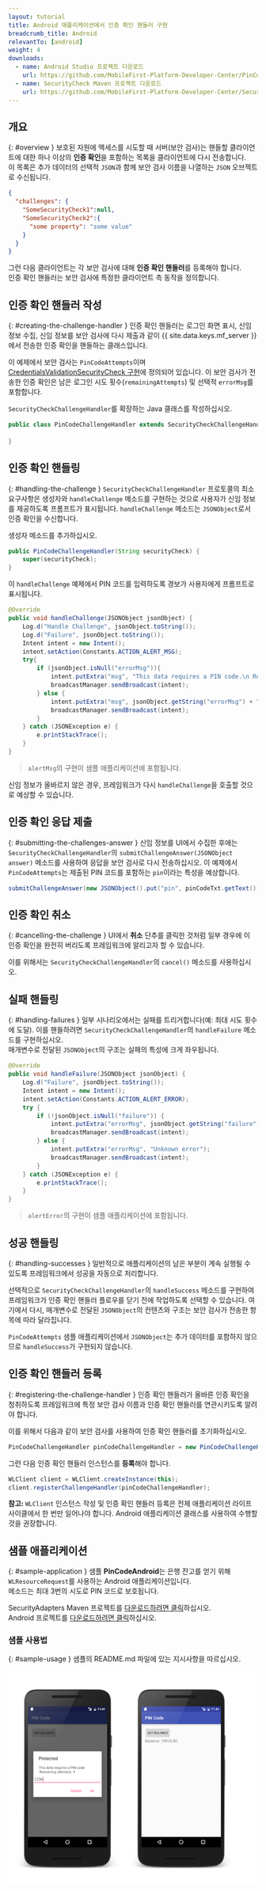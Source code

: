 ```yaml
---
layout: tutorial
title: Android 애플리케이션에서 인증 확인 핸들러 구현
breadcrumb_title: Android
relevantTo: [android]
weight: 4
downloads:
  - name: Android Studio 프로젝트 다운로드
    url: https://github.com/MobileFirst-Platform-Developer-Center/PinCodeAndroid/tree/release80
  - name: SecurityCheck Maven 프로젝트 다운로드
    url: https://github.com/MobileFirst-Platform-Developer-Center/SecurityCheckAdapters/tree/release80
---
```

<!-- NLS_CHARSET=UTF-8 -->
## 개요
{: #overview }
보호된 자원에 액세스를 시도할 때 서버(보안 검사)는 핸들할 클라이언트에 대한 하나 이상의 **인증 확인**을 포함하는 목록을 클라이언트에 다시 전송합니다.   
이 목록은 추가 데이터의 선택적 `JSON`과 함께 보안 검사 이름을 나열하는 `JSON` 오브젝트로 수신됩니다.

```json
{
  "challenges": {
    "SomeSecurityCheck1":null,
    "SomeSecurityCheck2":{
      "some property": "some value"
    }
  }
}
```

그런 다음 클라이언트는 각 보안 검사에 대해 **인증 확인 핸들러**를 등록해야 합니다.   
인증 확인 핸들러는 보안 검사에 특정한 클라이언트 측 동작을 정의합니다.

## 인증 확인 핸들러 작성
{: #creating-the-challenge-handler }
인증 확인 핸들러는 로그인 화면 표시, 신임 정보 수집, 신임 정보를 보안 검사에 다시 제출과 같이 {{ site.data.keys.mf_server }}에서 전송한 인증 확인을 핸들하는 클래스입니다. 

이 예제에서 보안 검사는 `PinCodeAttempts`이며 [CredentialsValidationSecurityCheck 구현](../security-check)에 정의되어 있습니다. 이 보안 검사가 전송한 인증 확인은 남은 로그인 시도 횟수(`remainingAttempts`) 및 선택적 `errorMsg`를 포함합니다. 

`SecurityCheckChallengeHandler`를 확장하는 Java 클래스를 작성하십시오. 

```java
public class PinCodeChallengeHandler extends SecurityCheckChallengeHandler {

}
```

## 인증 확인 핸들링
{: #handling-the-challenge }
`SecurityCheckChallengeHandler` 프로토콜의 최소 요구사항은 생성자와 `handleChallenge` 메소드를 구현하는 것으로 사용자가 신임 정보를 제공하도록 프롬프트가 표시됩니다. `handleChallenge` 메소드는 `JSONObject`로서 인증 확인을 수신합니다. 

생성자 메소드를 추가하십시오. 

```java
public PinCodeChallengeHandler(String securityCheck) {
    super(securityCheck);
}
```

이 `handleChallenge` 예제에서 PIN 코드를 입력하도록 경보가 사용자에게 프롬프트로 표시됩니다.

```java
@Override
public void handleChallenge(JSONObject jsonObject) {
    Log.d("Handle Challenge", jsonObject.toString());
    Log.d("Failure", jsonObject.toString());
    Intent intent = new Intent();
    intent.setAction(Constants.ACTION_ALERT_MSG);
    try{
        if (jsonObject.isNull("errorMsg")){
            intent.putExtra("msg", "This data requires a PIN code.\n Remaining attempts: " + jsonObject.getString("remainingAttempts"));
            broadcastManager.sendBroadcast(intent);
        } else {
            intent.putExtra("msg", jsonObject.getString("errorMsg") + "\nRemaining attempts: " + jsonObject.getString("remainingAttempts"));
            broadcastManager.sendBroadcast(intent);
        }
    } catch (JSONException e) {
        e.printStackTrace();
    }
}

```

> `alertMsg`의 구현이 샘플 애플리케이션에 포함됩니다. 

신임 정보가 올바르지 않은 경우, 프레임워크가 다시 `handleChallenge`을 호출할 것으로 예상할 수 있습니다. 

## 인증 확인 응답 제출
{: #submitting-the-challenges-answer }
신임 정보를 UI에서 수집한 후에는 `SecurityCheckChallengeHandler`의 `submitChallengeAnswer(JSONObject answer)` 메소드를 사용하여 응답을 보안 검사로 다시 전송하십시오. 이 예제에서 `PinCodeAttempts`는 제출된 PIN 코드를 포함하는 `pin`이라는 특성을 예상합니다. 

```java
submitChallengeAnswer(new JSONObject().put("pin", pinCodeTxt.getText()));
```

## 인증 확인 취소
{: #cancelling-the-challenge }
UI에서 **취소** 단추를 클릭한 것처럼 일부 경우에 이 인증 확인을 완전히 버리도록 프레임워크에 알리고자 할 수 있습니다.

이를 위해서는 `SecurityCheckChallengeHandler`의 `cancel()` 메소드를 사용하십시오. 

## 실패 핸들링
{: #handling-failures }
일부 시나리오에서는 실패를 트리거합니다(예: 최대 시도 횟수에 도달). 이를 핸들하려면 `SecurityCheckChallengeHandler`의 `handleFailure` 메소드를 구현하십시오.   
매개변수로 전달된 `JSONObject`의 구조는 실패의 특성에 크게 좌우됩니다. 

```java
@Override
public void handleFailure(JSONObject jsonObject) {
    Log.d("Failure", jsonObject.toString());
    Intent intent = new Intent();
    intent.setAction(Constants.ACTION_ALERT_ERROR);
    try {
        if (!jsonObject.isNull("failure")) {
            intent.putExtra("errorMsg", jsonObject.getString("failure"));
            broadcastManager.sendBroadcast(intent);
        } else {
            intent.putExtra("errorMsg", "Unknown error");
            broadcastManager.sendBroadcast(intent);
        }
    } catch (JSONException e) {
        e.printStackTrace();
    }
}
```

> `alertError`의 구현이 샘플 애플리케이션에 포함됩니다. 

## 성공 핸들링
{: #handling-successes }
일반적으로 애플리케이션의 남은 부분이 계속 실행될 수 있도록 프레임워크에서 성공을 자동으로 처리합니다.

선택적으로 `SecurityCheckChallengeHandler`의 `handleSuccess` 메소드를 구현하여 프레임워크가 인증 확인 핸들러 플로우를 닫기 전에 작업하도록 선택할 수 있습니다. 여기에서 다시, 매개변수로 전달된 `JSONObject`의 컨텐츠와 구조는 보안 검사가 전송한 항목에 따라 달라집니다. 

`PinCodeAttempts` 샘플 애플리케이션에서 `JSONObject`는 추가 데이터를 포함하지 않으므로 `handleSuccess`가 구현되지 않습니다. 

## 인증 확인 핸들러 등록
{: #registering-the-challenge-handler }
인증 확인 핸들러가 올바른 인증 확인을 청취하도록 프레임워크에 특정 보안 검사 이름과 인증 확인 핸들러를 연관시키도록 알려야 합니다.

이를 위해서 다음과 같이 보안 검사를 사용하여 인증 확인 핸들러를 초기화하십시오.

```java
PinCodeChallengeHandler pinCodeChallengeHandler = new PinCodeChallengeHandler("PinCodeAttempts", this);
```

그런 다음 인증 확인 핸들러 인스턴스를 **등록**해야 합니다. 

```java
WLClient client = WLClient.createInstance(this);
client.registerChallengeHandler(pinCodeChallengeHandler);
```

**참고:** `WLClient` 인스턴스 작성 및 인증 확인 핸들러 등록은 전체 애플리케이션 라이프사이클에서 한 번만 일어나야 합니다. Android 애플리케이션 클래스를 사용하여 수행할 것을 권장합니다. 

## 샘플 애플리케이션
{: #sample-application }
샘플 **PinCodeAndroid**는 은행 잔고를 얻기 위해 `WLResourceRequest`를 사용하는 Android 애플리케이션입니다.   
메소드는 최대 3번의 시도로 PIN 코드로 보호됩니다. 

SecurityAdapters Maven 프로젝트를 [다운로드하려면 클릭](https://github.com/MobileFirst-Platform-Developer-Center/SecurityCheckAdapters/tree/release80)하십시오.   
Android 프로젝트를 [다운로드하려면 클릭](https://github.com/MobileFirst-Platform-Developer-Center/PinCodeAndroid/tree/release80)하십시오. 

### 샘플 사용법
{: #sample-usage }
샘플의 README.md 파일에 있는 지시사항을 따르십시오. 

![샘플 애플리케이션](sample-application-android.png)
